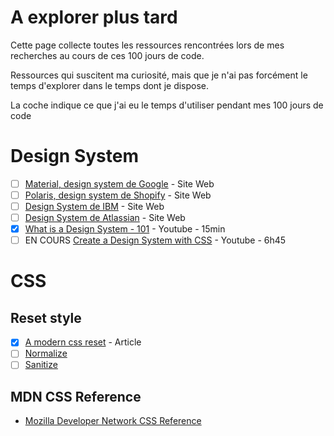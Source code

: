 # A explorer plus tard

Cette page collecte toutes les ressources rencontrées lors de mes recherches au cours de ces 100 jours de code.

Ressources qui suscitent ma curiosité, mais que je n'ai pas forcément le temps d'explorer dans le temps dont je dispose.

La coche indique ce que j'ai eu le temps d'utiliser pendant mes 100 jours de code

# Design System
- [ ] [Material, design system de Google](https://m3.material.io/) - Site Web
- [ ] [Polaris, design system de Shopify](https://polaris.shopify.com/) - Site Web
- [ ] [Design System de IBM](https://www.ibm.com/design/language/) - Site Web
- [ ] [Design System de Atlassian](https://atlassian.design/) - Site Web
- [x] [What is a Design System - 101](https://www.youtube.com/watch?v=wc5krC28ynQ) - Youtube - 15min
- [ ] EN COURS [Create a Design System with CSS](https://www.youtube.com/watch?v=lRaL-8qZ0mM) - Youtube - 6h45

# CSS
## Reset style
- [x] [A modern css reset](https://piccalil.li/blog/a-modern-css-reset/) - Article
- [ ] [Normalize](https://necolas.github.io/normalize.css/)
- [ ] [Sanitize](https://csstools.github.io/sanitize.css/)

## MDN CSS Reference
- [Mozilla Developer Network CSS Reference](https://developer.mozilla.org/en-US/docs/Web/CSS/Reference)
  